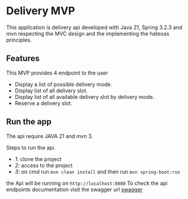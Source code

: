 # Delivery MVP

This application is delivery api developed with Java 21, Spring 3.2.3 and mvn
respecting the MVC design and the implementing the hateoas principles.

## Features

This MVP provides 4 endpoint to the user

-   Display a list of possible delivery mode.
-   Display list of all delivery slot.
-   Display list of all available delivery slot by delivery mode.
-   Reserve a delivery slot.

## Run the app

The api require JAVA 21 and mvn 3.

Steps to run the api.
- *1*: clone the project
- *2*: access to the project
- *3*: on cmd run `mvn clean install` and then run `mvn spring-boot:run`

the Api will be running on `http://localhost:8080`
To check the api endpoints documentation visit the swagger url [swagger](http://localhost:8080/swagger-ui/index.html)